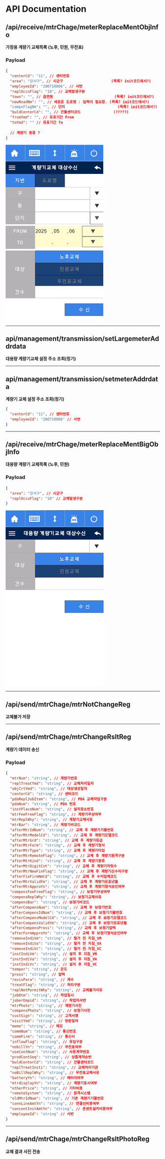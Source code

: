 # API Documentation

## /api/receive/mtrChage/meterReplaceMentObjInfo

**가정용 계량기 교체목록 (노후, 민원, 무전표)**

### Payload

```json
{
  "centerCd": "11", // 센터번호
  "area": "강서구", // 시군구                      (목록? init코드에서?)
  "employeeId": "200710006", // 사번
  "replOccuFlag": "10", // 교체발생구분
  "town": "", // 읍면동                            (목록? init코드에서?)
  "newRoadNm": "", // 새로운 도로명 : 입력이 필요함. (목록? init코드에서?)
  "compxFlagNm": "", // 단지                        (목록? init코드에서?)
  "buldCenterCd": "", // 건물센터코드               (?????)
  "fromYmd": "", // 유효기간 From
  "toYmd": "" // 유효기간 To

  // 계량기 종류 ?
}
```

![alt text](image.png)

---

## api/management/transmission/setLargemeterAddrdata

**대용량 계량기교체 설정 주소 조회(정기)**

---

## api/management/transmission/setmeterAddrdata

**계량기 교체 설정 주소 조회(정기)**

```json
{
  "centerCd": "11", // 센터번호
  "employeeId": "200710006" // 사번
}
```

---

## /api/receive/mtrChage/meterReplaceMentBigObjInfo

**대용량 계량기 교체목록 (노후, 민원)**

### Payload

```json
{
  "area": "강서구", // 시군구
  "replOccuFlag": "10" // 교체발생구분
}
```

![alt text](image-1.png)

---

## /api/send/mtrChage/mtrNotChangeReg

**교체불가 저장**

---

## /api/send/mtrChage/mtrChangeRsltReg

**계량기 데이터 송신**

### Payload

```json
{
  "mtrNum": "string", // 계량기번호
  "replTreatYmd": "string", // 교체처리일자
  "objCrtYmd": "string", // 대상생성일자
  "centerCd": "string", // 센터코드
  "pdaReplJobItem": "string", // PDA 교체작업구분
  "pdaNum": "string", // PDA 번호
  "instPlaceNum": "string", // 설치장소번호
  "mtrFeeFreeFlag": "string", // 계량기무상여부
  "mtrReplWhy": "string", // 계량기교체사유
  "mtrBar": "string", // 계량기바코드
  "afterMtrIdNum": "string", // 교체 후 계량기기물번호
  "afterMtrModelCd": "string", // 교체 후 계량기모델코드
  "afterMtrGrd": "string", // 교체 후 계량기등급
  "afterMtrForm": "string", // 교체 후 계량기형식
  "afterMtrType": "string", // 교체 후 계량기타입
  "afterMtrRemoteFlag": "string", // 교체 후 계량기원격구분
  "afterMtrKind": "string", // 교체 후 계량기종류
  "afterMtrDigitCnt": "string", // 교체 후 계량기자릿수
  "afterMtrNewFixFlag": "string", // 교체 후 계량기신수리구분
  "afterFixFirmNmCd": "string", // 교체 후 수리업체코드
  "afterMtrValidYm": "string", // 교체 후 계량기유효년월
  "afterMtrApproYn": "string", // 교체 후 계량기형식승인여부
  "compensFeeFreeFlag": "string", // 보정기무상여부
  "compensReplWhy": "string", // 보정기교체사유
  "compensBar": "string", // 보정기바코드
  "afterCompensNum": "string", // 교체 후 보정기번호
  "afterCompensIdNum": "string", // 교체 후 보정기기물번호
  "afterCompensModelCd": "string", // 교체 후 보정기모델코드
  "afterCompensValidYm": "string", // 교체 후 보정기유효년월
  "afterCompensPress": "string", // 교체 후 보정기압력
  "afterFormApproYn": "string", // 교체 후 보정기형식승인여부
  "removeIndiVm": "string", // 철거 전 지침_VM
  "removeIndiVa": "string", // 철거 전 지침_VA
  "removeIndiVc": "string", // 철거 전 지침_VC
  "instIndiVm": "string", // 설치 후 지침_VM
  "instIndiVa": "string", // 설치 후 지침_VA
  "instIndiVc": "string", // 설치 후 지침_VC
  "temper": "string", // 온도
  "press": "string", // 압력
  "revisPara": "string", // 계수
  "treatFlag": "string", // 처리구분
  "replNotPermitWhy": "string", // 교체불가사유
  "jobDtm": "string", // 작업일시
  "joberEmpid": "string", // 작업자사번
  "mtrPhoto": "string", // 계량기사진
  "compensPhoto": "string", // 보정기사진
  "custSign": "string", // 고객서명
  "visitYmd": "string", // 방문일자
  "memo": "string", // 메모
  "commNum": "string", // 통신번호
  "commFirm": "string", // 통신사
  "inflowFlag": "string", // 유입구분
  "nobillYn": "string", // 무전표여부
  "useContNum": "string", // 사용계약번호
  "prodContSeq": "string", // 상품계약순번
  "buldCenterCd": "string", // 건물센터코드
  "replTreatInsti": "string", // 교체처리기관
  "noBillReplWhy": "string", // 무전표교체사유
  "batteryYn": "string", // 배터리여부
  "mtrdisplayYn": "string", // 계량기표시여부
  "otherPrice": "string", // 기타비용
  "remoteSystem": "string", // 원격시스템
  "oldMtrIdNum": "string", // 기존 계량기기물번호
  "connLineAmtYn": "string", // 연결선비용여부
  "concentInstAmtYn": "string", // 콘센트설치비용여부
  "employeeId": "string" // 사번
}
```

---

## /api/send/mtrChage/mtrChangeRsltPhotoReg

**교체 결과 사진 전송**
